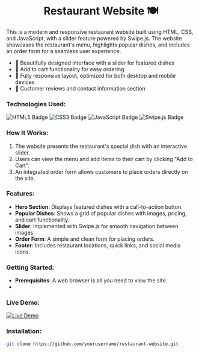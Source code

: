 <h1 align="center">Restaurant Website 🍽️</h1>

This is a modern and responsive restaurant website built using HTML, CSS, and JavaScript, with a slider feature powered by Swipe.js. The website showcases the restaurant's menu, highlights popular dishes, and includes an order form for a seamless user experience.

- 📸 Beautifully designed interface with a slider for featured dishes
- 🛒 Add to cart functionality for easy ordering
- 📱 Fully responsive layout, optimized for both desktop and mobile devices
- 💬 Customer reviews and contact information section

### Technologies Used:
<div>
  <img src="https://img.shields.io/badge/HTML5-orange?style=for-the-badge&logo=html5&logoColor=white" alt="HTML5 Badge"/>
  <img src="https://img.shields.io/badge/CSS3-blue?style=for-the-badge&logo=css3&logoColor=white" alt="CSS3 Badge"/>
  <img src="https://img.shields.io/badge/JavaScript-yellow?style=for-the-badge&logo=javascript&logoColor=white" alt="JavaScript Badge"/>
  <img src="https://img.shields.io/badge/Swipe.js-green?style=for-the-badge&logo=javascript&logoColor=white" alt="Swipe.js Badge"/>
</div>

### How It Works:
1. The website presents the restaurant's special dish with an interactive slider.
2. Users can view the menu and add items to their cart by clicking "Add to Cart".
3. An integrated order form allows customers to place orders directly on the site.

### Features:
- **Hero Section**: Displays featured dishes with a call-to-action button.
- **Popular Dishes**: Shows a grid of popular dishes with images, pricing, and cart functionality.
- **Slider**: Implemented with Swipe.js for smooth navigation between images.
- **Order Form**: A simple and clean form for placing orders.
- **Footer**: Includes restaurant locations, quick links, and social media icons.

### Getting Started:

- **Prerequisites**: A web browser is all you need to view the site.
- 
### Live Demo:
[![Live Demo](https://img.shields.io/badge/Live_Demo-Green?style=for-the-badge&logo=appveyor)](https://majidk300.github.io/majidk300-restorant-web/)

### Installation:
```bash
git clone https://github.com/yourusername/restaurant-website.git
